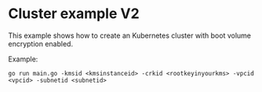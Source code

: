 # Cluster example V2

This example shows how to create an Kubernetes cluster with boot volume encryption enabled.

Example: 

```
go run main.go -kmsid <kmsinstanceid> -crkid <rootkeyinyourkms> -vpcid <vpcid> -subnetid <subnetid>
```